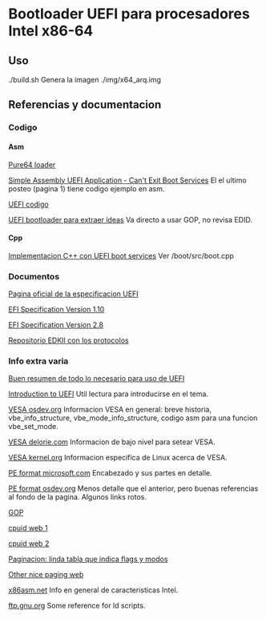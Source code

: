 # Bootloader UEFI para procesadores Intel x86-64

## Uso
./build.sh
Genera la imagen ./img/x64_arq.img

## Referencias y documentacion

### Codigo

#### Asm

[Pure64 loader](https://github.com/ReturnInfinity/Pure64)

[Simple Assembly UEFI Application - Can't Exit Boot Services](https://forum.osdev.org/viewtopic.php?t=33666)
El el ultimo posteo (pagina 1) tiene codigo ejemplo en asm.

[UEFI codigo](https://stackoverflow.com/questions/72947069/how-to-write-hello-world-efi-application-in-nasm)

[UEFI bootloader para extraer ideas](https://github.com/charlesap/nasm-uefi/tree/master)
Va directo a usar GOP, no revisa EDID.

#### Cpp

[Implementacion C++ con UEFI boot services](https://github.com/kiznit/rainbow-os)
Ver /boot/src/boot.cpp

### Documentos

[Pagina oficial de la especificacion UEFI](https://uefi.org/uefi)

[EFI Specification Version 1.10](https://www.intel.com/content/dam/www/public/us/en/zip/efi-110.zip)

[EFI Specification Version 2.8](https://uefi.org/sites/default/files/resources/UEFI_Spec_2_8_final.pdf)

[Repositorio EDKII con los protocolos](https://github.com/tianocore/edk2/tree/master/MdePkg/Include/Protocol)


### Info extra varia

[Buen resumen de todo lo necesario para uso de UEFI](https://uefi.org/specs/UEFI/2.10/02_Overview.html)

[Introduction to UEFI](http://x86asm.net/articles/introduction-to-uefi/index.html)
Util lectura para introducirse en el tema.

[VESA osdev.org](https://wiki.osdev.org/User:Omarrx024/VESA_Tutorial)
Informacion VESA en general: breve historia, vbe_info_structure, vbe_mode_info_structure, codigo asm para una funcion vbe_set_mode.

[VESA delorie.com](https://delorie.com/djgpp/doc/ug/graphics/vbe20.html)
Informacion de bajo nivel para setear VESA.

[VESA kernel.org](https://www.kernel.org/doc/html/latest/fb/vesafb.html)
Informacion especifica de Linux acerca de VESA.

[PE format microsoft.com](https://learn.microsoft.com/en-us/windows/win32/debug/pe-format)
Encabezado y sus partes en detalle.

[PE format osdev.org](https://wiki.osdev.org/PE)
Menos detalle que el anterior, pero buenas referencias al fondo de la pagina. Algunos links rotos.

[GOP](https://wiki.osdev.org/GOP)

[cpuid web 1](https://www.felixcloutier.com/x86/cpuid)

[cpuid web 2](https://eun.github.io/Intel-Pentium-Instruction-Set-Reference/data/cpuid.html)

[Paginacion: linda tabla que indica flags y modos](https://shell-storm.org/blog/Paging-modes-for-the-x86-32-bits-architectures/)

[Other nice paging web](https://connormcgarr.github.io/paging/)

[x86asm.net](http://x86asm.net/articles/x86-64-tour-of-intel-manuals/index.html)
Info en general de caracteristicas Intel.

[ftp.gnu.org](https://ftp.gnu.org/old-gnu/Manuals/ld-2.9.1/html_chapter/ld_3.html)
Some reference for ld scripts.